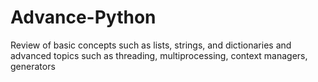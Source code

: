 # Advance-Python
Review of basic concepts such as lists, strings, and dictionaries and advanced topics such as threading, multiprocessing, context managers, generators
